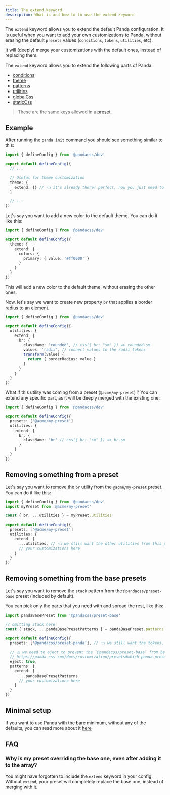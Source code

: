 ```yaml
---
title: The extend keyword
description: What is and how to to use the extend keyword
---
```


The `extend` keyword allows you to extend the default Panda configuration. It is useful when you want to add your own customizations to Panda, without erasing the default `presets` values (`conditions`, `tokens`, `utilities`, etc).

It will (deeply) merge your customizations with the default ones, instead of replacing them.

The `extend` keyword allows you to extend the following parts of Panda:

- [conditions](/docs/customization/conditions)
- [theme](/docs/customization/theme)
- [patterns](/docs/customization/patterns)
- [utilities](/docs/customization/utilities)
- [globalCss](/docs/concepts/writing-styles#global-styles)
- [staticCss](/docs/guides/static)

> These are the same keys allowed in a [preset](/docs/customization/presets).

## Example

After running the `panda init` command you should see something similar to this:

```ts
import { defineConfig } from '@pandacss/dev'

export default defineConfig({
  // ...

  // Useful for theme customization
  theme: {
    extend: {} // 👈 it's already there! perfect, now you just need to add your customizations in this object
  }

  // ...
})
```

Let's say you want to add a new color to the default theme. You can do it like this:

```ts
import { defineConfig } from '@pandacss/dev'

export default defineConfig({
  theme: {
    extend: {
      colors: {
        primary: { value: '#ff0000' }
      }
    }
  }
})
```

This will add a new color to the default theme, without erasing the other ones.

Now, let's say we want to create new property `br` that applies a border radius to an element.

```ts
import { defineConfig } from '@pandacss/dev'

export default defineConfig({
  utilities: {
    extend: {
      br: {
        className: 'rounded', // css({ br: "sm" }) => rounded-sm
        values: 'radii', // connect values to the radii tokens
        transform(value) {
          return { borderRadius: value }
        }
      }
    }
  }
})
```

What if this utility was coming from a preset (`@acme/my-preset`) ? You can extend any specific part, as it will be deeply merged with the existing one:

```ts
import { defineConfig } from '@pandacss/dev'

export default defineConfig({
  presets: ['@acme/my-preset']
  utilities: {
    extend: {
      br: {
        className: 'br' // css({ br: "sm" }) => br-sm
      }
    }
  }
})
```

## Removing something from a preset

Let's say you want to remove the `br` utility from the `@acme/my-preset` preset. You can do it like this:

```ts
import { defineConfig } from '@pandacss/dev'
import myPreset from '@acme/my-preset'

const { br, ...utilities } = myPreset.utilities

export default defineConfig({
  presets: ['@acme/my-preset']
  utilities: {
    extend: {
      ...utilities, // 👈 we still want the other utilities from this preset
      // your customizations here
    }
  }
})
```

## Removing something from the base presets

Let's say you want to remove the `stack` pattern from the `@pandacss/preset-base` preset (included by default).

You can pick only the parts that you need with and spread the rest, like this:

```ts
import pandaBasePreset from '@pandacss/preset-base'

// omitting stack here
const { stack, ...pandaBasePresetPatterns } = pandaBasePreset.patterns

export default defineConfig({
  presets: ['@pandacss/preset-panda'], // 👈 we still want the tokens, breakpoints and textStyles from this preset

  // ⚠️ we need to eject to prevent the `@pandacss/preset-base` from being resolved
  // https://panda-css.com/docs/customization/presets#which-panda-presets-will-be-included-
  eject: true,
  patterns: {
    extend: {
      ...pandaBasePresetPatterns
      // your customizations here
    }
  }
})
```

## Minimal setup

If you want to use Panda with the bare minimum, without any of the defaults, you can read more about it [here](/docs/guide/minimal-setup)

## FAQ

### Why is my preset overriding the base one, even after adding it to the array?

You might have forgotten to include the `extend` keyword in your config. Without `extend`, your preset will completely replace the base one, instead of merging with it.
